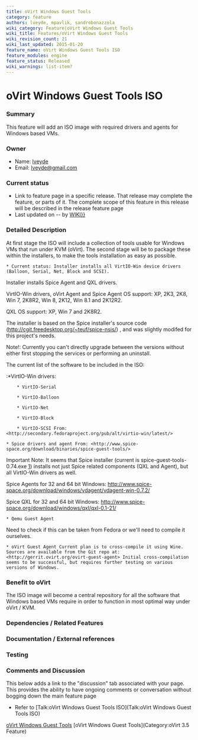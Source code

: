```yaml
---
title: oVirt Windows Guest Tools
category: feature
authors: lveyde, mpavlik, sandrobonazzola
wiki_category: Feature|oVirt Windows Guest Tools
wiki_title: Features/oVirt Windows Guest Tools
wiki_revision_count: 21
wiki_last_updated: 2015-01-20
feature_name: oVirt Windows Guest Tools ISO
feature_modules: engine
feature_status: Released
wiki_warnings: list-item?
---
```


# oVirt Windows Guest Tools ISO

### Summary

This feature will add an ISO image with required drivers and agents for Windows based VMs.

### Owner

*   Name: [ lveyde](User:lveyde)
*   Email: <lveyde@gmail.com>

### Current status

*   Link to feature page in a specific release. That release may complete the feature, or parts of it. The complete scope of this feature in this release will be described in the release feature page
*   Last updated on -- by [ WIKI}}](User:{{urlencode:{{REVISIONUSER}})

### Detailed Description

At first stage the ISO will include a collection of tools usable for Windows VMs that run under KVM (oVirt). The second stage will be to package these within the installers, to make the tools installation as easy as possible.

    * Current status: Installer installs all VirtIO-Win device drivers (Balloon, Serial, Net, Block and SCSI).

Installer installs Spice Agent and QXL drivers.

VirtIO-Win drivers, oVirt Agent and Spice Agent OS support: XP, 2K3, 2K8, Win 7, 2K8R2, Win 8, 2K12, Win 8.1 and 2K12R2.

QXL OS support: XP, Win 7 and 2K8R2.

The installer is based on the Spice installer's source code (http://cgit.freedesktop.org/~teuf/spice-nsis/) , and was slightly modifed for this project's needs.

Note!: Currently you can't directly upgrade between the versions without either first stopping the services or performing an uninstall.

The current list of the software to be included in the ISO:

:\*VirtIO-Win drivers:

        * VirtIO-Serial

        * VirtIO-Balloon

        * VirtIO-Net

        * VirtIO-Block

        * VirtIO-SCSI From: <http://secondary.fedoraproject.org/pub/alt/virtio-win/latest/>

    * Spice drivers and agent From: <http://www.spice-space.org/download/binaries/spice-guest-tools/>

Important Note: It seems that Spice installer (current is spice-guest-tools-0.74.exe [1](http://www.spice-space.org/download/binaries/spice-guest-tools/spice-guest-tools-0.74.exe)) installs not just Spice related components (QXL and Agent), but all VirtIO-Win drivers as well.

Spice Agents for 32 and 64 bit Windows: <http://www.spice-space.org/download/windows/vdagent/vdagent-win-0.7.2/>

Spice QXL for 32 and 64 bit Windows: <http://www.spice-space.org/download/windows/qxl/qxl-0.1-21/>

    * Qemu Guest Agent

Need to check if this can be taken from Fedora or we'll need to compile it ourselves.

    * oVirt Guest Agent Current plan is to cross-compile it using Wine. Sources are available from the Git repo at: <http://gerrit.ovirt.org/ovirt-guest-agent> Initial cross-compilation seems to be successful, but requires further testing on various versions of Windows.

### Benefit to oVirt

The ISO image will become a central repository for all the software that Windows based VMs require in order to function in most optimal way under oVirt / KVM.

### Dependencies / Related Features

### Documentation / External references

### Testing

### Comments and Discussion

This below adds a link to the "discussion" tab associated with your page. This provides the ability to have ongoing comments or conversation without bogging down the main feature page

*   Refer to [Talk:oVirt Windows Guest Tools ISO](Talk:oVirt Windows Guest Tools ISO)

[oVirt Windows Guest Tools](Category:Feature) [oVirt Windows Guest Tools](Category:oVirt 3.5 Feature)
